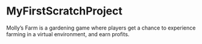 # MyFirstScratchProject
Molly’s Farm is a gardening game where players get a chance to experience farming in a virtual environment, and earn profits. 
